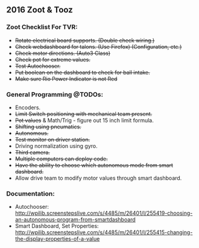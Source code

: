 ## 2016 Zoot & Tooz

### Zoot Checklist For TVR:
* ~~Rotate electrical board supports. (Double check wiring.)~~
* ~~Check webdashboard for talons. (Use Firefox) (Configuration, etc.)~~
* ~~Check motor directions. (Auto3 Class)~~
* ~~Check pot for extreme values.~~
* ~~Test Autochooser.~~
* ~~Put boolean on the dashboard to check for ball intake.~~
* ~~Make sure Rio Power Indicator is not Red~~

### General Programming @TODOs:
* Encoders.
* ~~Limit Switch positioning with mechanical team present.~~
* ~~Pot values~~ & Math/Trig - figure out 15 inch limit formula.
* ~~Shifting using pneumatics.~~
* ~~Autonomous.~~
* ~~Test monitor on driver station.~~
* Driving normalization using gyro.
* ~~Third camera.~~
* ~~Multiple computers can deploy code.~~
* ~~Have the ability to choose which autonomous mode from smart dashboard.~~
* Allow drive team to modify motor values through smart dashboard.

### Documentation:
* Autochooser: http://wpilib.screenstepslive.com/s/4485/m/26401/l/255419-choosing-an-autonomous-program-from-smartdashboard
* Smart Dashboard, Set Properties: http://wpilib.screenstepslive.com/s/4485/m/26401/l/255415-changing-the-display-properties-of-a-value
